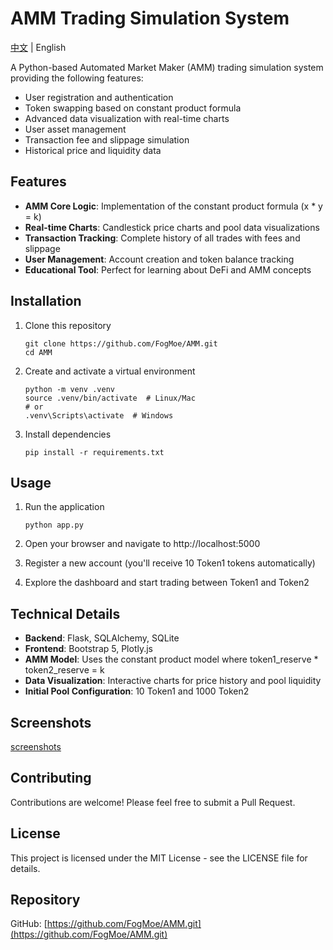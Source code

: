 # AMM Trading Simulation System

[中文](README_CN.md) | English

A Python-based Automated Market Maker (AMM) trading simulation system providing the following features:

- User registration and authentication
- Token swapping based on constant product formula
- Advanced data visualization with real-time charts
- User asset management
- Transaction fee and slippage simulation
- Historical price and liquidity data

## Features

- **AMM Core Logic**: Implementation of the constant product formula (x * y = k)
- **Real-time Charts**: Candlestick price charts and pool data visualizations 
- **Transaction Tracking**: Complete history of all trades with fees and slippage
- **User Management**: Account creation and token balance tracking
- **Educational Tool**: Perfect for learning about DeFi and AMM concepts

## Installation

1. Clone this repository
   ```
   git clone https://github.com/FogMoe/AMM.git
   cd AMM
   ```

2. Create and activate a virtual environment
   ```
   python -m venv .venv
   source .venv/bin/activate  # Linux/Mac
   # or
   .venv\Scripts\activate  # Windows
   ```

3. Install dependencies
   ```
   pip install -r requirements.txt
   ```

## Usage

1. Run the application
   ```
   python app.py
   ```

2. Open your browser and navigate to http://localhost:5000

3. Register a new account (you'll receive 10 Token1 tokens automatically)

4. Explore the dashboard and start trading between Token1 and Token2

## Technical Details

- **Backend**: Flask, SQLAlchemy, SQLite
- **Frontend**: Bootstrap 5, Plotly.js
- **AMM Model**: Uses the constant product model where token1_reserve * token2_reserve = k
- **Data Visualization**: Interactive charts for price history and pool liquidity
- **Initial Pool Configuration**: 10 Token1 and 1000 Token2

## Screenshots

[screenshots](video/demo.mp4)

## Contributing

Contributions are welcome! Please feel free to submit a Pull Request.

## License

This project is licensed under the MIT License - see the LICENSE file for details.

## Repository

GitHub: [https://github.com/FogMoe/AMM.git](https://github.com/FogMoe/AMM.git) 
